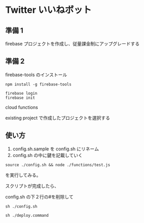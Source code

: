 # Twitter いいねボット

## 準備 1

firebase プロジェクトを作成し、従量課金制にアップグレードする

## 準備 2

firebase-tools のインストール

```
npm install -g firebase-tools
```

```
firebase login
firebase init
```

cloud functions

existing project で作成したプロジェクトを選択する

## 使い方

1. config.sh.sample を config.sh にリネーム
2. config.sh の中に鍵を記載していく

```
source ./config.sh && node ./functions/test.js
```

を実行してみる。

スクリプトが完成したら、

config.sh の下２行の#を削除して

```
sh ./config.sh
```

```
sh ./deploy.command
```
